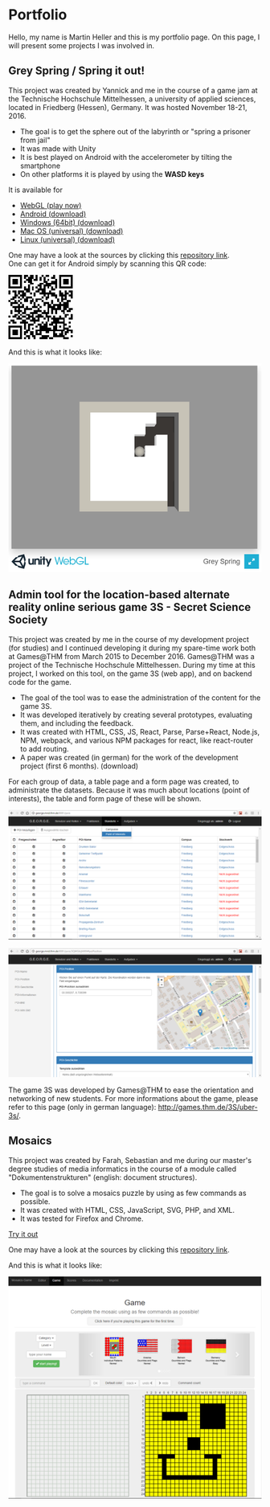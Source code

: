 # Portfolio

Hello, my name is Martin Heller and this is my portfolio page.
On this page, I will present some projects I was involved in.

## Grey Spring / Spring it out!

This project was created by Yannick and me in the course of a game jam at the Technische Hochschule Mittelhessen, a university of applied sciences, located in Friedberg (Hessen), Germany. It was hosted November 18-21, 2016.

* The goal is to get the sphere out of the labyrinth or "spring a prisoner from jail"
* It was made with Unity
* It is best played on Android with the accelerometer by tilting the smartphone  
* On other platforms it is played by using the **WASD keys**

It is available for 

* [WebGL (play now)](https://developer.cloud.unity3d.com/share/Z1SBocOEez/)  
* [Android (download)](https://developer.cloud.unity3d.com/share/b1Mu7LrNeM/)  
* [Windows (64bit) (download)](https://developer.cloud.unity3d.com/share/Zk7rC9OVxz/)  
* [Mac OS (universal) (download)](https://developer.cloud.unity3d.com/share/ZyOvp9O4lG/)  
* [Linux (universal) (download)](https://developer.cloud.unity3d.com/share/-ka0C5dNxf/)  

One may have a look at the sources by clicking this [repository link](https://github.com/Corvax-Fisher/Grey-Spring).  
One can get it for Android simply by scanning this QR code:

![Grey Spring Anroid QR code](img/grey-spring-android-qr.png)

And this is what it looks like:

![Grey Spring Image](img/grey-spring.png)

## Admin tool for the location-based alternate reality online serious game 3S - Secret Science Society

This project was created by me in the course of my development project (for studies) and I continued developing it during my spare-time work both at Games@THM from March 2015 to December 2016.
Games@THM was a project of the Technische Hochschule Mittelhessen. During my time at this project, I worked on this tool, on the game 3S (web app), and on backend code for the game.

* The goal of the tool was to ease the administration of the content for the game 3S.
* It was developed iteratively by creating several prototypes, evaluating them, and including the feedback.
* It was created with HTML, CSS, JS, React, Parse, Parse+React, Node.js, NPM, webpack, and various NPM packages for react, like react-router to add routing.
* A paper was created (in german) for the work of the development project (first 6 months). (download)

For each group of data, a table page and a form page was created, to administrate the datasets.
Because it was much about locations (point of interests), the table and form page of these will be shown.

![Admin tool table page](img/POIs-Index.PNG)

![Admin tool form page](img/POIs-Form-2.PNG)

The game 3S was developed by Games@THM to ease the orientation and networking of new students. For more informations about the game, please refer to this page (only in german language): http://games.thm.de/3S/uber-3s/.

## Mosaics

This project was created by Farah, Sebastian and me during our master's degree studies of media informatics in the course of a module called "Dokumentenstrukturen" (english: document structures).  

+ The goal is to solve a mosaics puzzle by using as few commands as possible.  
+ It was created with HTML, CSS, JavaScript, SVG, PHP, and XML.  
+ It was tested for Firefox and Chrome.

[Try it out](http://mosaics-game.lima-city.de/)

One may have a look at the sources by clicking this [repository link](https://github.com/Corvax-Fisher/Mosaics-Game).

And this is what it looks like:

![Mosaics Image](img/mosaics-game.png)
